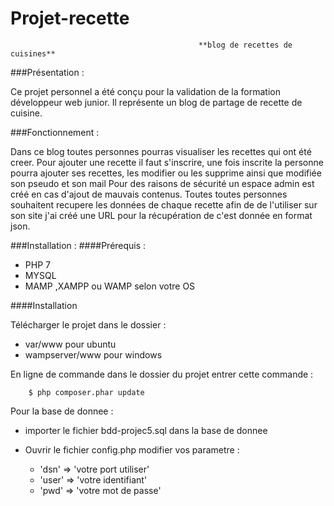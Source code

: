 # Projet-recette
                                              **blog de recettes de cuisines**
                    
                 
                 
###Présentation :

Ce projet personnel a été conçu pour la validation de la formation développeur web junior.
Il représente un blog de partage de recette de cuisine.


###Fonctionnement :

Dans ce blog toutes personnes  pourras visualiser les recettes qui ont été creer.
Pour ajouter une recette il faut s'inscrire, une fois inscrite la personne pourra ajouter ses recettes, les modifier ou les supprime ainsi que modifiée son pseudo et son mail
Pour des raisons de sécurité un espace admin est créé en cas d'ajout de mauvais contenus.
Toutes toutes personnes souhaitent recupere les données de chaque recette afin de de l'utiliser sur son site j'ai créé une URL pour la récupération de c'est donnée en format json.


###Installation :
####Prérequis : 

* PHP 7
* MYSQL
* MAMP ,XAMPP ou WAMP selon votre OS

####Installation

Télécharger le projet dans le dossier :
     
   * var/www pour ubuntu
   * wampserver/www  pour windows

En ligne de commande  dans le dossier du projet entrer cette commande :
        
        $ php composer.phar update
        
Pour la base de donnee :
    
   * importer le fichier bdd-projec5.sql dans la base de donnee

   * Ouvrir le fichier config.php modifier vos parametre :
        
        *  'dsn' =>  'votre port utiliser'
        *  'user' => 'votre identifiant'
        *  'pwd' => 'votre mot de passe'





